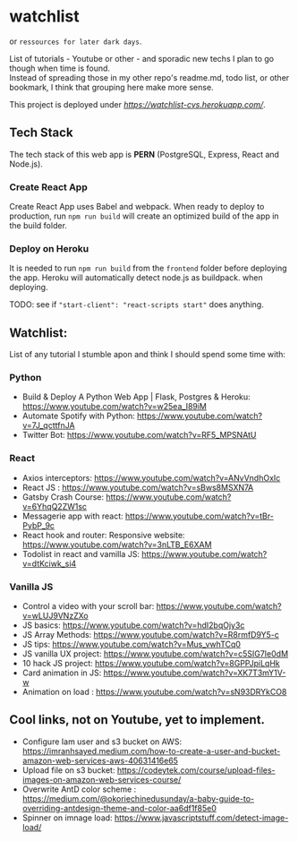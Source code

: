 # watchlist

or `ressources for later dark days`.

List of tutorials - Youtube or other - and sporadic new techs I plan to go though when time is found. </br>
Instead of spreading those in my other repo's readme.md, todo list, or other bookmark, I think that grouping here make more sense.

This project is deployed under _https://watchlist-cvs.herokuapp.com/_.

## Tech Stack

The tech stack of this web app is **PERN** (PostgreSQL, Express, React and Node.js).

### Create React App

Create React App uses Babel and webpack.
When ready to deploy to production, run `npm run build` will create an optimized build of the app in the build folder.

### Deploy on Heroku

It is needed to run `npm run build` from the `frontend` folder before deploying the app.
Heroku will automatically detect node.js as buildpack. when deploying.

TODO: see if `"start-client": "react-scripts start"` does anything.

## Watchlist:

List of any tutorial I stumble apon and think I should spend some time with:

### Python

- Build & Deploy A Python Web App | Flask, Postgres & Heroku: https://www.youtube.com/watch?v=w25ea_I89iM
- Automate Spotify with Python: https://www.youtube.com/watch?v=7J_qcttfnJA
- Twitter Bot: https://www.youtube.com/watch?v=RF5_MPSNAtU </br>

### React

- Axios interceptors: https://www.youtube.com/watch?v=ANvVndhOxIc
- React JS : https://www.youtube.com/watch?v=sBws8MSXN7A </br>
- Gatsby Crash Course: https://www.youtube.com/watch?v=6YhqQ2ZW1sc </br>
- Messagerie app with react: https://www.youtube.com/watch?v=tBr-PybP_9c </br>
- React hook and router: Responsive website: https://www.youtube.com/watch?v=3nLTB_E6XAM </br>
- Todolist in react and vamilla JS: https://www.youtube.com/watch?v=dtKciwk_si4 </br>

### Vanilla JS

- Control a video with your scroll bar: https://www.youtube.com/watch?v=wLUJ9VNzZXo </br>
- JS basics: https://www.youtube.com/watch?v=hdI2bqOjy3c </br>
- JS Array Methods: https://www.youtube.com/watch?v=R8rmfD9Y5-c </br>
- JS tips: https://www.youtube.com/watch?v=Mus_vwhTCq0 </br>
- JS vanilla UX project: https://www.youtube.com/watch?v=c5SIG7Ie0dM </br>
- 10 hack JS project: https://www.youtube.com/watch?v=8GPPJpiLqHk </br>
- Card animation in JS: https://www.youtube.com/watch?v=XK7T3mY1V-w </br>
- Animation on load : https://www.youtube.com/watch?v=sN93DRYkCO8 </br>


##  Cool links, not on Youtube, yet to implement.

- Configure Iam user and s3 bucket on AWS: https://imranhsayed.medium.com/how-to-create-a-user-and-bucket-amazon-web-services-aws-40631416e65 </br>
- Upload file on s3 bucket: https://codeytek.com/course/upload-files-images-on-amazon-web-services-course/ </br>
- Overwrite AntD color scheme : https://medium.com/@okoriechinedusunday/a-baby-guide-to-overriding-antdesign-theme-and-color-aa6df1f85e0 </br>
- Spinner on imnage load: https://www.javascriptstuff.com/detect-image-load/ </br>
